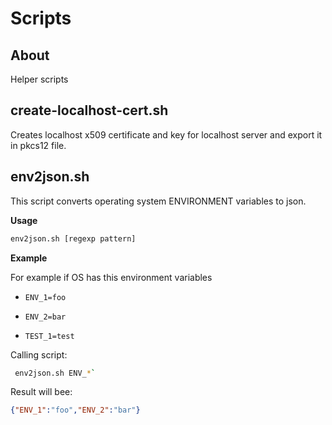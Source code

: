 # Scripts


## About

Helper scripts


## create-localhost-cert.sh

Creates localhost x509 certificate and key for localhost server and export it in pkcs12 file.


## env2json.sh


This script converts operating system ENVIRONMENT variables to json.

**Usage**

```bash
env2json.sh [regexp pattern]
```



**Example**

For example if OS has this environment variables

 * `ENV_1=foo`
 * `ENV_2=bar`

* `TEST_1=test`

Calling script:

```bash
 env2json.sh ENV_*`
```

Result will bee: 

```json
{"ENV_1":"foo","ENV_2":"bar"}

```





